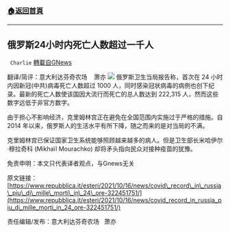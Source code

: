 ###  [:house:返回首頁](https://github.com/ourhimalayas/txt)
---


## 俄罗斯24小时内死亡人数超过一千人
` Charlie` [轉載自GNews](https://gnews.org/zh-hans/1598316/)

翻译/简评：意大利达芬奇农场    萧亦
![](https://assets.gnews.org/wp-content/uploads/2021/10/10153-1.jpg)
俄罗斯卫生当局报告称，首次在 24 小时内因新冠(中共)病毒死亡人数超过 1000 人，同时感染冠状病毒的病例也创下纪录。最新的死亡人数使该国因大流行而死亡的总人数达到 222,315 人，然而这些数字远低于非官方数字。

由于担心不影响经济，克里姆林宫正在避免在全国范围内实施过于严格的措施。自 2014 年以来，俄罗斯人的生活水平有所下降，随之而来的是对当局的不满。

克里姆林宫已保证国家卫生系统能够照顾越来越多的病人。但是卫生部长米哈伊尔·穆拉奇科 (Mikhaïl Mourachko) 却将矛头指向民众对接种疫苗的犹豫。

免责申明：本文只代表译者观点，与Gnews无关

原文链接：[https://www.repubblica.it/esteri/2021/10/16/news/covid\_record\_in\_russia\_piu\_di\_mille\_morti\_in\_24\_ore-322451751/](https://www.repubblica.it/esteri/2021/10/16/news/covid_record_in_russia_piu_di_mille_morti_in_24_ore-322451751/)

责任编辑/发布：意大利达芬奇农场   萧亦

